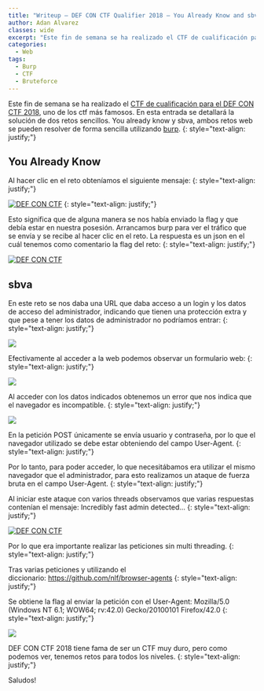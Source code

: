 ```yaml
---
title: "Writeup – DEF CON CTF Qualifier 2018 – You Already Know and sbva"
author: Adan Alvarez
classes: wide
excerpt: "Este fin de semana se ha realizado el CTF de cualificación para el DEF CON CTF 2018, uno de los ctf más famosos. En esta entrada se detallará la solución de dos retos sencillos. You already know y sbva, ambos retos web se pueden resolver de forma sencilla utilizando burp."
categories:
  - Web 
tags:
  - Burp
  - CTF
  - Bruteforce
---
```

Este fin de semana se ha realizado el [CTF de cualificación para el DEF CON CTF 2018](https://scoreboard.oooverflow.io/), uno de los ctf más famosos. En esta entrada se detallará la solución de dos retos sencillos. You already know y sbva, ambos retos web se pueden resolver de forma sencilla utilizando [burp](https://portswigger.net/burp).
{: style="text-align: justify;"}

You Already Know
----------------

Al hacer clic en el reto obteníamos el siguiente mensaje:
{: style="text-align: justify;"}

[![DEF CON CTF](https://donttouchmy.net/wp-content/uploads/2018/05/youalreadyknown-300x221.png)](https://donttouchmy.net/wp-content/uploads/2018/05/youalreadyknown.png)
{: style="text-align: justify;"}

Esto significa que de alguna manera se nos había enviado la flag y que debía estar en nuestra posesión. Arrancamos burp para ver el tráfico que se envía y se recibe al hacer clic en el reto. La respuesta es un json en el cuál tenemos como comentario la flag del reto:
{: style="text-align: justify;"}

[![DEF CON CTF](https://donttouchmy.net/wp-content/uploads/2018/05/jsonflag-300x129.png)](https://donttouchmy.net/wp-content/uploads/2018/05/jsonflag.png)

sbva
----

En este reto se nos daba una URL que daba acceso a un login y los datos de acceso del administrador, indicando que tienen una protección extra y que pese a tener los datos de administrador no podríamos entrar:
{: style="text-align: justify;"}

[![](https://donttouchmy.net/wp-content/uploads/2018/05/sbva-300x210.png)](https://donttouchmy.net/wp-content/uploads/2018/05/sbva.png)

Efectivamente al acceder a la web podemos observar un formulario web:
{: style="text-align: justify;"}

[![](https://donttouchmy.net/wp-content/uploads/2018/05/login-300x188.png)](https://donttouchmy.net/wp-content/uploads/2018/05/login.png)

Al acceder con los datos indicados obtenemos un error que nos indica que el navegador es incompatible.
{: style="text-align: justify;"}

[![](https://donttouchmy.net/wp-content/uploads/2018/05/browser_fail-300x75.png)](https://donttouchmy.net/wp-content/uploads/2018/05/browser_fail.png)

En la petición POST únicamente se envía usuario y contraseña, por lo que el navegador utilizado se debe estar obteniendo del campo User-Agent.
{: style="text-align: justify;"}

Por lo tanto, para poder acceder, lo que necesitábamos era utilizar el mismo navegador que el administrador, para esto realizamos un ataque de fuerza bruta en el campo User-Agent.
{: style="text-align: justify;"}

Al iniciar este ataque con varios threads observamos que varias respuestas contenían el mensaje: Incredibly fast admin detected...
{: style="text-align: justify;"}

[![DEF CON CTF](https://donttouchmy.net/wp-content/uploads/2018/05/fast_request-300x142.png)](https://donttouchmy.net/wp-content/uploads/2018/05/fast_request.png)

Por lo que era importante realizar las peticiones sin multi threading.
{: style="text-align: justify;"}

Tras varias peticiones y utilizando el diccionario: <https://github.com/nlf/browser-agents>
{: style="text-align: justify;"}

Se obtiene la flag al enviar la petición con el User-Agent: Mozilla/5.0 (Windows NT 6.1; WOW64; rv:42.0) Gecko/20100101 Firefox/42.0
{: style="text-align: justify;"}

[![](https://donttouchmy.net/wp-content/uploads/2018/05/sbva_response-300x246.png)](https://donttouchmy.net/wp-content/uploads/2018/05/sbva_response.png)

DEF CON CTF 2018 tiene fama de ser un CTF muy duro, pero como podemos ver, tenemos retos para todos los niveles.
{: style="text-align: justify;"}

Saludos!